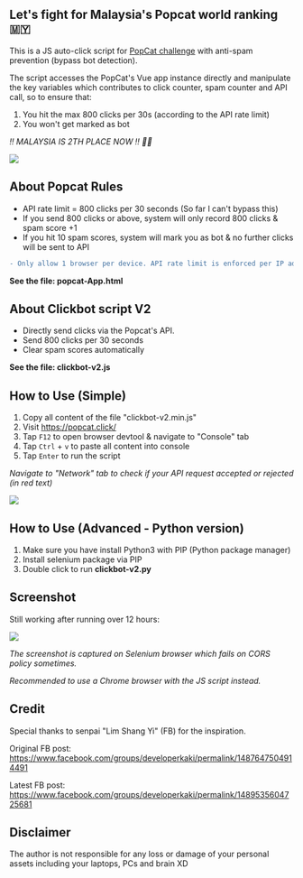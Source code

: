 ## Let's fight for Malaysia's Popcat world ranking 🇲🇾

This is a JS auto-click script for <a href="https://popcat.click/" target="_blank">PopCat challenge</a> with anti-spam prevention (bypass bot detection).

The script accesses the PopCat's Vue app instance directly and manipulate the key variables which contributes to click counter, spam counter and API call, so to ensure that:

1. You hit the max 800 clicks per 30s (according to the API rate limit)
2. You won't get marked as bot

*‼️ MALAYSIA IS 2TH PLACE NOW ‼️ 🎉🎉*

<img src="https://i.imgur.com/688fQrN.png">

## About Popcat Rules

- API rate limit = 800 clicks per 30 seconds (So far I can't bypass this)
- If you send 800 clicks or above, system will only record 800 clicks & spam score +1
- If you hit 10 spam scores, system will mark you as bot & no further clicks will be sent to API

```diff
- Only allow 1 browser per device. API rate limit is enforced per IP address.
```

**See the file: popcat-App.html**

## About Clickbot script V2

- Directly send clicks via the Popcat's API.
- Send 800 clicks per 30 seconds
- Clear spam scores automatically

**See the file: clickbot-v2.js**

## How to Use (Simple)

1. Copy all content of the file "clickbot-v2.min.js"
2. Visit <a href="https://popcat.click/" target="_blank">https://popcat.click/</a>
3. Tap `F12` to open browser devtool & navigate to "Console" tab
4. Tap `Ctrl` + `v` to paste all content into console
5. Tap `Enter` to run the script

*Navigate to "Network" tab to check if your API request accepted or rejected (in red text)*

<img src="https://i.imgur.com/UFYw0hw.png">

## How to Use (Advanced - Python version)

1. Make sure you have install Python3 with PIP (Python package manager)
2. Install selenium package via PIP
3. Double click to run **clickbot-v2.py**

## Screenshot

Still working after running over 12 hours:

<img src="https://i.imgur.com/y8uFBvn.png">

*The screenshot is captured on Selenium browser which fails on CORS policy sometimes.*

*Recommended to use a Chrome browser with the JS script instead.*

## Credit

Special thanks to senpai "Lim Shang Yi" (FB) for the inspiration.

Original FB post: https://www.facebook.com/groups/developerkaki/permalink/1487647504914491

Latest FB post: https://www.facebook.com/groups/developerkaki/permalink/1489535604725681

## Disclaimer

The author is not responsible for any loss or damage of your personal assets including your laptops, PCs and brain XD
